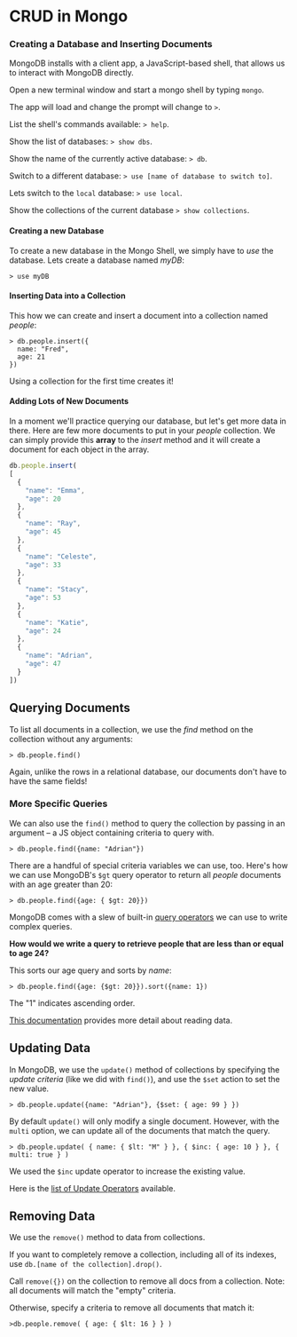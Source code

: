 # CRUD in Mongo

### Creating a Database and Inserting Documents

MongoDB installs with a client app, a JavaScript-based shell, that allows us to interact with MongoDB directly.

Open a new terminal window and start a mongo shell by typing `mongo`.

The app will load and change the prompt will change to `>`.

List the shell's commands available: `> help`.

Show the list of databases: `> show dbs`.

Show the name of the currently active database: `> db`.

Switch to a different database: `> use [name of database to switch to]`.

Lets switch to the `local` database: `> use local`.

Show the collections of the current database `> show collections`.

#### Creating a new Database

To create a new database in the Mongo Shell, we simply have to _use_ the database.  Lets create a database named _myDB_:

```
> use myDB
```

#### Inserting Data into a Collection

This how we can create and insert a document into a collection named _people_:

```
> db.people.insert({
  name: "Fred",
  age: 21
})
```

Using a collection for the first time creates it!

#### Adding Lots of New Documents

In a moment we'll practice querying our database, but let's get more data in there. Here are few more documents to put in your _people_ collection. We can simply provide this __array__ to the _insert_ method and it will create a document for each object in the array.

```js
db.people.insert(
[
  {
    "name": "Emma",
    "age": 20
  },
  {
    "name": "Ray",
    "age": 45
  },
  {
    "name": "Celeste",
    "age": 33
  },
  {
    "name": "Stacy",
    "age": 53
  },
  {
    "name": "Katie",
    "age": 24
  },
  {
    "name": "Adrian",
    "age": 47
  }
])
```

## Querying Documents

To list all documents in a collection, we use the _find_ method on the collection without any arguments:

```
> db.people.find()
```

Again, unlike the rows in a relational database, our documents don't have to have the same fields!

### More Specific Queries

We can also use the `find()` method to query the collection by passing in an argument – a JS object containing criteria to query with.

```
> db.people.find({name: "Adrian"})
```

There are a handful of special criteria variables we can use, too. Here's how we can use MongoDB's `$gt` query operator to return all _people_ documents with an age greater than 20:

```
> db.people.find({age: { $gt: 20}})
```

MongoDB comes with a slew of built-in [query operators](http://docs.mongodb.org/manual/reference/operator/query/#query-selectors) we can use to write complex queries.

__How would we write a query to retrieve people that are less than or equal to age 24?__


This sorts our age query and sorts by _name_:

```
> db.people.find({age: {$gt: 20}}).sort({name: 1})
```
The "1" indicates ascending order.

[This documentation](http://docs.mongodb.org/manual/core/read-operations-introduction/) provides more detail about reading data.

## Updating Data

In MongoDB, we use the `update()` method of collections by specifying the _update criteria_ (like we did with `find()`), and use the `$set` action to set the new value.

```
> db.people.update({name: "Adrian"}, {$set: { age: 99 } })
```

By default `update()` will only modify a single document. However, with the `multi` option, we can update all of the documents that match the query.

```
> db.people.update( { name: { $lt: "M" } }, { $inc: { age: 10 } }, { multi: true } )
```
We used the `$inc` update operator to increase the existing value.

Here is the [list of Update Operators](http://docs.mongodb.org/manual/reference/operator/update/) available.

## Removing Data

We use the `remove()` method to data from collections.

If you want to completely remove a collection, including all of its indexes, use `db.[name of the collection].drop()`.

Call `remove({})` on the collection to remove all docs from a collection. Note: all documents will match the "empty" criteria.

Otherwise, specify a criteria to remove all documents that match it:

```
>db.people.remove( { age: { $lt: 16 } } )
```
